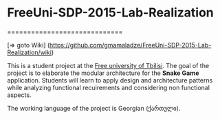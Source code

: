 # FreeUni-SDP-2015-Lab-Realization
=============================

[=> goto Wiki] (https://github.com/gmamaladze/FreeUni-SDP-2015-Lab-Realization/wiki)

This is a student project at the [Free university of Tbilisi](http://www.freeuni.edu.ge/en). 
The goal of the project is to elaborate the modular architecture for the **Snake Game** application.
Students will learn to apply design and architecture patterns while analyzing functional recuirements and considering non functional aspects.

The working language of the project is Georgian (ქართული).
